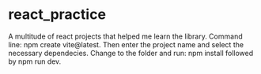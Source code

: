 # react_practice
A multitude of react projects that helped me learn the library. 
Command line: npm create vite@latest. Then enter the project name and select the 
necessary dependecies. Change to the folder and run: npm install followed by npm run dev. 